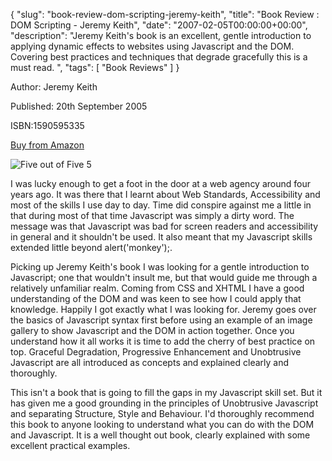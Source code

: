 {
  "slug": "book-review-dom-scripting-jeremy-keith",
  "title": "Book Review : DOM Scripting - Jeremy Keith",
  "date": "2007-02-05T00:00:00+00:00",
  "description": "Jeremy Keith's book is an excellent, gentle introduction to applying dynamic effects to websites using Javascript and the DOM. Covering best practices and techniques that degrade gracefully this is a must read. ",
  "tags": [
    "Book Reviews"
  ]
}

Author: Jeremy Keith

Published: 20th September 2005

ISBN:1590595335

[Buy from Amazon](http://www.amazon.com/DOM-Scripting-Design-JavaScript-Document/dp/1590595335)

![Five out of Five](/images/books/five_stars.gif "Five out of Five") <span class="rating">5</span>

I was lucky enough to get a foot in the door at a web agency around four years ago. It was there that I learnt about Web Standards, Accessibility and most of the skills I use day to day. Time did conspire against me a little in that during most of that time Javascript was simply a dirty word. The message was that Javascript was bad for screen readers and accessibility in general and it shouldn't be used. It also meant that my Javascript skills extended little beyond alert('monkey');.

Picking up Jeremy Keith's book I was looking for a gentle introduction to Javascript; one that wouldn't insult me, but that would guide me through a relatively unfamiliar realm. Coming from CSS and XHTML I have a good understanding of the DOM and was keen to see how I could apply that knowledge. Happily I got exactly what I was looking for. Jeremy goes over the basics of Javascript syntax first before using an example of an image gallery to show Javascript and the DOM in action together. Once you understand how it all works it is time to add the cherry of best practice on top. Graceful Degradation, Progressive Enhancement and Unobtrusive Javascript are all introduced as concepts and explained clearly and thoroughly.

This isn't a book that is going to fill the gaps in my Javascript skill set. But it has given me a good grounding in the principles of Unobtrusive Javascript and separating Structure, Style and Behaviour. I'd thoroughly recommend this book to anyone looking to understand what you can do with the DOM and Javascript. It is a well thought out book, clearly explained with some excellent practical examples.

